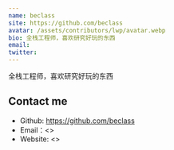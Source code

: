 ```yaml
---
name: beclass
site: https://github.com/beclass
avatar: /assets/contributors/lwp/avatar.webp
bio: 全栈工程师，喜欢研究好玩的东西
email: 
twitter: 
---
```


全栈工程师，喜欢研究好玩的东西

## Contact me

- Github: <https://github.com/beclass>
- Email：<>
- Website: <>
